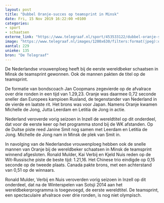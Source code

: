 ```yaml
---
layout: post
title: "Dubbel Oranje-succes op teamsprint in Minsk"
date: Fri, 15 Nov 2019 16:22:00 +0100
categories: 
- sport 
- schaatsen 
externe_link: "https://www.telegraaf.nl/sport/453533122/dubbel-oranje-succes-op-teamsprint-in-minsk"
image: "https://www.telegraaf.nl/images/1200x630/filters:format(jpeg):quality(80)/cdn-kiosk-api.telegraaf.nl/ae5b1bae-07bb-11ea-8c5c-02c309bc01c1.jpg"
aantal: 229
unieke: 135
bron: "De Telegraaf"
---
```


<p class="intro">De Nederlandse vrouwenploeg heeft bij de eerste wereldbeker schaatsen in Minsk de teamsprint gewonnen. Ook de mannen pakten de titel op de teamsprint.</p> <p>De formatie van bondscoach Jan Coopmans zegevierde op de afvalrace over drie ronden in een tijd van 1.29,23. Oranje was daarmee 0,72 seconde sneller dan Europees kampioen Rusland, de tegenstander van Nederland in de vierde en laatste rit. Het brons was voor Japan. Namens Oranje kwamen Michelle de Jong, Jutta Leerdam en Letitia de Jong in actie.</p><p>Nederland veroverde vorig seizoen in Inzell de wereldtitel op dit onderdeel, dat voor de eerste keer op het programma stond bij de WK afstanden. Op de Duitse piste reed Janine Smit nog samen met Leerdam en Letitia de Jong. Michelle de Jong nam in Minsk de plek van Smit in.</p><p>In navolging van de Nederlandse vrouwenploeg hebben ook de snelle mannen van Oranje bij de wereldbeker schaatsen in Minsk de teamsprint winnend afgesloten. Ronald Mulder, Kai Verbij en Kjeld Nuis reden op de Wit-Russische piste de beste tijd: 1.21,16. Het Chinese trio eindigde op 0,15 seconde op de tweede plaats. Canada pakte brons, met een achterstand van 0,51 op de winnaars.</p><p>Ronald Mulder, Verbij en Nuis veroverden vorig seizoen in Inzell op dit onderdeel, dat na de Winterspelen van Sotsji 2014 aan het wereldbekerprogramma is toegevoegd, de eerste wereldtitel. De teamsprint, een spectaculaire afvalrace over drie ronden, is nog niet olympisch.</p>
